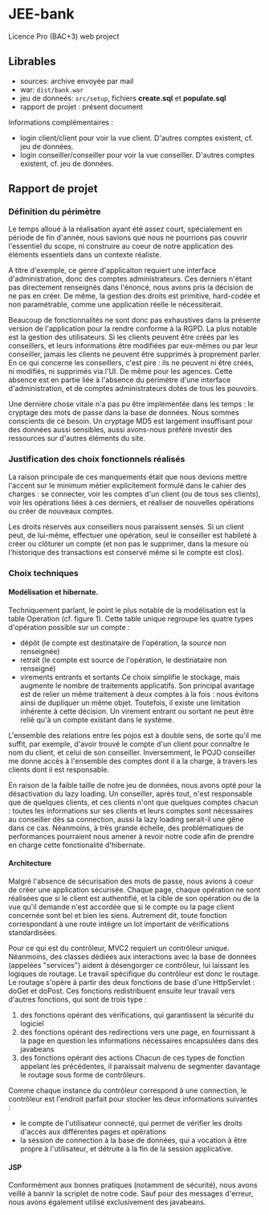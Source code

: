 # JEE-bank
Licence Pro (BAC+3) web project

## Librables

- sources: archive envoyée par mail
- war: `dist/bank.war`
- jeu de donneés: `src/setup`, fichiers **create.sql** et **populate.sql**
- rapport de projet : présent document

Informations complémentaires :

- login client/client pour voir la vue client. D'autres comptes existent, cf. jeu de données.
- login conseiller/conseiller pour voir la vue conseiller. D'autres comptes existent, cf. jeu de données.

## Rapport de projet

### Définition du périmètre

Le temps alloué à la réalisation ayant été assez court, spécialement en période de fin d'année, nous savions que nous ne pourrions pas couvrir l'essentiel du scope, ni construire au coeur de notre application des éléments essentiels dans un contexte réaliste.

A titre d'exemple, ce genre d'applicaiton requiert une interface d'administration, donc des comptes administrateurs. Ces derniers n'étant pas directement renseignés dans l'énoncé, nous avons pris la décision de ne pas en créer. De même, la gestion des droits est primitive, hard-codée et non paramétrable, comme une application réelle le nécessiterait.

Beaucoup de fonctionnalités ne sont donc pas exhaustives dans la présente version de l'application pour la rendre conforme à la RGPD. La plus notable est la gestion des utilisateurs. Si les clients peuvent être créés par les conseillers, et leurs informations être modifiées par eux-mêmes ou par leur conseiller, jamais les clients ne peuvent être supprimés à proprement parler. En ce qui concerne les conseillers, c'est pire : ils ne peuvent ni être créés, ni modifiés, ni supprimés via l'UI. De même pour les agences. Cette absence est en partie liée à l'absence du périmètre d'une interface d'administration, et de comptes administrateurs dotés de tous les pouvoirs.

Une dernière chose vitale n'a pas pu être implémentée dans les temps : le cryptage des mots de passe dans la base de données. Nous sommes conscients de ce besoin. Un cryptage MD5 est largement insuffisant pour des données aussi sensibles, aussi avons-nous préféré investir des ressources sur d'autres éléments du site.

### Justification des choix fonctionnels réalisés

La raison principale de ces manquements était que nous devions mettre l'accent sur le minimum métier explicitement formulé dans le cahier des charges : se connecter, voir les comptes d'un client (ou de tous ses clients), voir les opérations liées à ces derniers, et réaliser de nouvelles opérations ou créer de nouveaux comptes.

Les droits réservés aux conseillers nous paraissent sensés. Si un client peut, de lui-même, effectuer une opération, seul le conseiller est habileté à créer ou clôturer un compte (et non pas le supprimer, dans la mesure où l'historique des transactions est conservé même si le compte est clos).

### Choix techniques

#### Modélisation et hibernate.

Techniquement parlant, le point le plus notable de la modélisation est la table Operation (cf. figure 1). Cette table unique regroupe les quatre types d'opération possible sur un compte :
- dépôt (le compte est destinataire de l'opération, la source non renseignée)
- retrait (le compte est source de l'opération, le destinataire non renseigné)
- virements entrants et sortants
Ce choix simplifie le stockage, mais augmente le nombre de traitements applicatifs. Son principal avantage est de relier un même traitement à deux comptes à la fois : nous évitons ainsi de dupliquer un même objet. Toutefois, il existe une limitation inhérente à cette décision. Un virement entrant ou sortant ne peut être relié qu'à un compte existant dans le système.

L'ensemble des relations entre les pojos est à double sens, de sorte qu'il me suffit, par exemple, d'avoir trouvé le compte d'un client pour connaître le nom du client, et celui de son conseiller. Inversemment, le POJO conseiller me donne accès à l'ensemble des comptes dont il a la charge, à travers les clients dont il est responsable.

En raison de la faible taille de notre jeu de données, nous avons opté pour la désactivation du lazy loading. Un conseiller, après tout, n'est responsable que de quelques clients, et ces clients n'ont que quelques comptes chacun : toutes les informations sur ses clients et leurs comptes sont nécessaires au conseiller dès sa connection, aussi la lazy loading serait-il une gêne dans ce cas. Néanmoins, à très grande échelle, des problématiques de performances pourraient nous amener à revoir notre code afin de prendre en charge cette fonctionalité d'hibernate.

#### Architecture

Malgré l'absence de sécurisation des mots de passe, nous avions à coeur de créer une application sécurisée. Chaque page, chaque opération ne sont réalisées que si le client est authentifié, et la cible de son opération ou de la vue qu'il demande n'est accordée que si le compte ou la page client concernée sont bel et bien les siens. Autrement dit, toute fonction correspondant à une route intègre un lot important de vérifications standardisées.

Pour ce qui est du contrôleur, MVC2 requiert un contrôleur unique. Néanmoins, des classes dédiées aux interactions avec la base de données (appelées "services") aident à désengorger ce contrôleur, lui laissant les logiques de routage. Le travail spécifique du contrôleur est donc le routage. Le routage s'opère à partir des deux fonctions de base d'une HttpServlet : doGet et doPost. Ces fonctions redistribuent ensuite leur travail vers d'autres fonctions, qui sont de trois type :
1. des fonctions opérant des vérifications, qui garantissent la sécurité du logiciel
2. des fonctions opérant des redirections vers une page, en fournissant à la page en question les informations nécessaires encapsulées dans des javabeans
3. des fonctions opérant des actions
Chacun de ces types de fonction appelant les précédentes, il paraissait malvenu de segmenter davantage le routage sous forme de contrôleurs.

Comme chaque instance du contrôleur correspond à une connection, le contrôleur est l'endroit parfait pour stocker les deux informations suivantes :
- le compte de l'utilisateur connecté, qui permet de vérifier les droits d'accès aux différentes pages et opérations
- la session de connection à la base de données, qui a vocation à être propre à l'utilisateur, et détruite à la fin de la session applicative.

#### JSP

Conformément aux bonnes pratiques (notamment de sécurité), nous avons veillé à bannir la scriplet de notre code. Sauf pour des messages d'erreur, nous avons également utilisé exclusivement des javabeans.